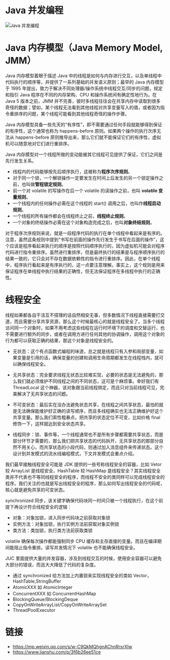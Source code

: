 # Java 并发编程

![Java 并发编程](https://s2.ax1x.com/2019/09/02/nCLmb4.png)

# Java 内存模型（Java Memory Model, JMM）

Java 内存模型着眼于描述 Java 中的线程是如何与内存进行交互，以及单线程中代码执行的顺序等，并提供了一系列基础的并发语义原则；最早的 Java 内存模型于 1995 年提出，致力于解决不同处理器/操作系统中线程交互/同步的问题，规定和指引 Java 程序在不同的内存架构、CPU 和操作系统间有确定性地行为。在 Java 5 版本之前，JMM 并不完善，彼时多线程往往会在共享内存中读取到很多奇怪的数据；譬如，某个线程无法看到其他线程对共享变量写入的值，或者因为指令重排序的问题，某个线程可能看到其他线程奇怪的操作步骤。

Java 内存模型具备一些先天的“有序性”，即不需要通过任何手段就能够得到保证的有序性，这个通常也称为 happens-before 原则。如果两个操作的执行次序无法从 happens-before 原则推导出来，那么它们就不能保证它们的有序性，虚拟机可以随意地对它们进行重排序。

Java 内存模型对一个线程所做的变动能被其它线程可见提供了保证，它们之间是先行发生关系。

- 线程内的代码能够按先后顺序执行，这被称为**程序次序规则**。
- 对于同一个锁，一个解锁操作一定要发生在时间上后发生的另一个锁定操作之前，也叫做**管程锁定规则**。
- 前一个对 volatile 的写操作在后一个 volatile 的读操作之前，也叫 **volatile 变量规则**。
- 一个线程内的任何操作必需在这个线程的 start() 调用之后，也叫作**线程启动规则**。
- 一个线程的所有操作都会在线程终止之前，**线程终止规则**。
- 一个对象的终结操作必需在这个对象构造完成之后，也叫**对象终结规则**。

对于程序次序规则来说，就是一段程序代码的执行在单个线程中看起来是有序的。注意，虽然这条规则中提到“书写在前面的操作先行发生于书写在后面的操作”，这个应该是程序看起来执行的顺序是按照代码顺序执行的，因为虚拟机可能会对程序代码进行指令重排序。虽然进行重排序，但是最终执行的结果是与程序顺序执行的结果一致的，它只会对不存在数据依赖性的指令进行重排序。因此，在单个线程中，程序执行看起来是有序执行的，这一点要注意理解。事实上，这个规则是用来保证程序在单线程中执行结果的正确性，但无法保证程序在多线程中执行的正确性。

# 线程安全

线程如果都各自干活互不搭理的话自然相安无事，但多数情况下线程直接需要打交道，而且需要分享共享资源，那么这个时候最核心的就是线程安全了。当多个线程访问同一个对象时，如果不用考虑这些线程在运行时环境下的调度和交替运行，也不需要进行额外的同步，或者在调用方进行任何其他的协调操作，调用这个对象的行为都可以获取正确的结果，那这个对象是线程安全的。

- 无状态：这个有点函数式编程的味道，总之就是线程只有入参和局部变量，如果变量是引用的话，确保变量的创建和调用生命周期都发生在线程栈内，就可以确保线程安全。

- 无共享状态：完全要求线程无状态比较难实现，必要的状态是无法避免的，那么我们就必须维护不同线程之间的不同状态，这可是个麻烦事。幸好我们有 ThreadLocal 这个神器，该对象跟当前线程绑定，而且只对当前线程可见，完美解决了无共享状态的问题。

- 不可变状态：最后实在没办法避免状态共享，在线程之间共享状态，最怕的就是无法确保能维护好正确的读写顺序，而且多线程确实也无法正确维护好这个共享变量。那么我们索性粗暴点，把共享的状态定位不可变，比如价格 final 修饰一下，这样就达到安全状态共享。

- 线程同步：锁、事件等，一个线程通常也不是所有步骤都需要共享状态，而是部分环节才需要的，那么我们把共享状态的代码拆开，无共享状态的那部分自然不用关心，而共享状态的小段代码，则通过加入消息组件来传递状态。这个设计到并发模式的流水线编程模式，下文并发模式会重点介绍。

我们最早接触线程安全可能是 JDK 提供的一些号称线程安全的容器，比如 Vetor 较 ArrayList 是线程安全，HashTable 较 HashMap 是线程安全？其实线程安全类并不代表也不等同线程安全的程序，而线程不安全的类同样可以完成线程安全的程序。我们关注的也就是写出线程安全的程序，那么如何写出线程安全的代码呢，核心就是避免共享的可变状态。

synchronized 同步，该关键字确保代码块同一时间只被一个线程执行，在这个前提下再设计符合线程安全的逻辑：

- 对象：对象加锁，进入同步代码块之前获取对象锁
- 实例方法：对象加锁，执行实例方法前获取对象实例锁
- 类方法：类加锁，执行类方法前获取类锁

volatile 确保每次操作都能强制同步 CPU 缓存和主存直接的变量。而且在编译期间能阻止指令重排。读写并发情况下 volatile 也不能确保线程安全。

JUC 里面提供大量的并发容器，涉及到线程交互的时候，使用安全容器可以避免大部分的错误，而且大大降低了代码的复杂度。

- 通过 synchronized 给方法加上内置锁来实现线程安全的类如 Vector，HashTable,StringBuffer
- AtomicXXX 如 AtomicInteger
- ConcurrentXXX 如 ConcurrentHashMap
- BlockingQueue/BlockingDeque
- CopyOnWriteArrayList/CopyOnWriteArraySet
- ThreadPoolExecutor

# 链接

- https://mp.weixin.qq.com/s/w-C9QkMQhgnAChnRrsrXIw
- https://www.jianshu.com/p/3f6b26ee51ce
